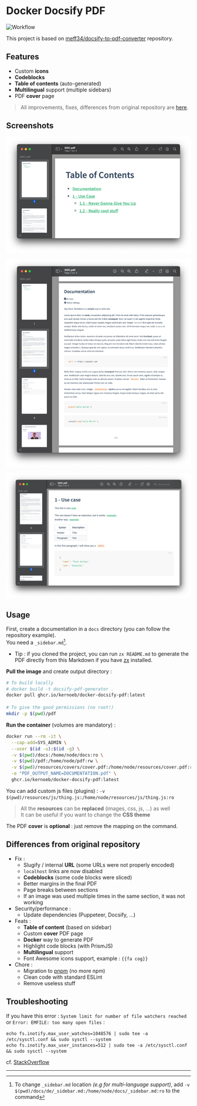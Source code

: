 # Docker Docsify PDF

![Workflow](https://github.com/kernoeb/docker-docsify-pdf/actions/workflows/docker-publish.yml/badge.svg)

This project is based on [meff34/docsify-to-pdf-converter](https://github.com/meff34/docsify-to-pdf-converter/) repository.

## Features

- Custom **icons**
- **Codeblocks**
- **Table of contents** (auto-generated)
- **Multilingual** support (multiple sidebars)
- PDF **cover** page

> All improvements, fixes, differences from original repository are [here](#differences-from-original-repository).


## Screenshots

![Screenshot 1](img/capture1.png)

![Screenshot 2](img/capture2.png)

![img.png](img/capture3.png)

## Usage

First, create a documentation in a `docs` directory (you can follow the repository example).  
You need a `_sidebar.md`[^1].

* Tip : if you cloned the project, you can run `zx README.md` to generate the PDF directly from this Markdown if you have [zx](https://github.com/google/zx) installed.

**Pull the image** and create output directory :
```bash
# To build locally
# docker build -t docsify-pdf-generator .
docker pull ghcr.io/kernoeb/docker-docsify-pdf:latest

# To give the good permissions (no root!)
mkdir -p $(pwd)/pdf
```

**Run the container** (volumes are mandatory) :
```bash
docker run --rm -it \
  --cap-add=SYS_ADMIN \
  --user $(id -u):$(id -g) \
  -v $(pwd)/docs:/home/node/docs:ro \
  -v $(pwd)/pdf:/home/node/pdf:rw \
  -v $(pwd)/resources/covers/cover.pdf:/home/node/resources/cover.pdf:ro \
  -e "PDF_OUTPUT_NAME=DOCUMENTATION.pdf" \
  ghcr.io/kernoeb/docker-docsify-pdf:latest
```

You can add custom js files (plugins) : `-v $(pwd)/resources/js/thing.js:/home/node/resources/js/thing.js:ro`

> All the **resources** can be **replaced** (images, css, js, ...) as well   
> It can be useful if you want to change the **CSS theme**

The PDF **cover** is **optional** : just remove the mapping on the command.

## Differences from original repository

- Fix :
  - Slugify / internal **URL** (some URLs were not properly encoded)
  - `localhost` links are now disabled
  - **Codeblocks** (some code blocks were sliced)
  - Better margins in the final PDF
  - Page breaks between sections
  - If an image was used multiple times in the same section, it was not working
- Security/performance :
  - Update dependencies (Puppeteer, Docsify, ...)
- Feats :
  - **Table of content** (based on sidebar)
  - Custom **cover** PDF page
  - **Docker** way to generate PDF
  - Highlight code blocks (with PrismJS)
  - **Multilingual** support
  - Font Awesome icons support, example : `{{fa cog}}`
- Chore :
  - Migration to [pnpm](https://pnpm.io/) (no more npm)
  - Clean code with standard ESLint
  - Remove useless stuff

## Troubleshooting

If you have this error : `System limit for number of file watchers reached` or `Error: EMFILE: too many open files` :

```
echo fs.inotify.max_user_watches=1048576 | sudo tee -a /etc/sysctl.conf && sudo sysctl --system
echo fs.inotify.max_user_instances=512 | sudo tee -a /etc/sysctl.conf && sudo sysctl --system
```
cf. [StackOverflow](https://stackoverflow.com/questions/53930305/nodemon-error-system-limit-for-number-of-file-watchers-reached)

---

[^1]: To change `_sidebar.md` location _(e.g for multi-language support)_, add `-v $(pwd)/docs/de/_sidebar.md:/home/node/docs/_sidebar.md:ro` to the command
